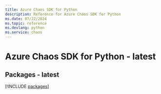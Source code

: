 ```yaml
---
title: Azure Chaos SDK for Python
description: Reference for Azure Chaos SDK for Python
ms.date: 07/22/2024
ms.topic: reference
ms.devlang: python
ms.service: chaos
---
```

# Azure Chaos SDK for Python - latest
## Packages - latest
[!INCLUDE [packages](chaos-index.md)]